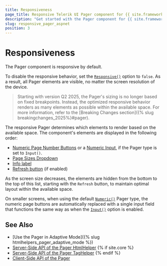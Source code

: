 ```yaml
---
title: Responsiveness
page_title: Responsive Telerik UI Pager component for {{ site.framework }}
description: "Get started with the Pager component for {{ site.framework }} and learn about its responsive feature."
slug: responsive_pager_aspnet
position: 3
---
```


# Responsiveness

The Pager component is responsive by default. 

To disable the responsive behavior, set the [`Responsive()`](/api/kendo.mvc.ui.fluent/pagerbuilder#responsivesystemboolean) option to `false`. As a result, all Pager elements are visible, no matter the screen resolution of the device.

> Starting with version Q2 2025, the Pager's sizing is no longer based on fixed breakpoints. Instead, the optimized responsive behavior renders as many elements as possible within the available space. For more information, refer to the [Breaking Changes section]({% slug breakingchanges_2025%}#pager).

The responsive Pager determines which elements to render based on the available space. The component's elements are displayed in the following order:

* [Numeric Page Number Buttons](/api/kendo.mvc.ui.fluent/pagerbuilder#numericsystemboolean) or a [Numeric Input](/api/kendo.mvc.ui.fluent/pagerbuilder#numericsystemboolean), if the Pager type is set to `Input()`.
* [Page Sizes Dropdown](/api/kendo.mvc.ui.fluent/pagerbuilder#pagesizessystemboolean)
* [Info label](/api/kendo.mvc.ui.fluent/pagerbuilder#infosystemboolean)
* [Refresh button](/api/kendo.mvc.ui.fluent/pagerbuilder#refreshsystemboolean) (if enabled)

As the screen size decreases, the elements are hidden from the bottom to the top of this list, starting with the `Refresh` button, to maintain optimal layout within the available space.

On smaller screens, when using the default [`Numeric()`](/api/kendo.mvc.ui.fluent/pagerbuilder#numericsystemboolean) Pager type, the numeric page buttons are automatically replaced with a single input field that functions the same way as when the [`Input()`](/api/kendo.mvc.ui.fluent/pagerbuilder#numericsystemboolean) option is enabled.

## See Also

* [Use the Pager in Adaptive Mode]({% slug htmlhelpers_pager_adaptive_mode %})
* [Server-Side API of the Pager HtmlHelper](/api/pager)
{% if site.core %}
* [Server-Side API of the Pager TagHelper](/api/taghelpers/pager)
{% endif %}
* [Client-Side API  of the Pager](https://docs.telerik.com/kendo-ui/api/javascript/ui/pager)


